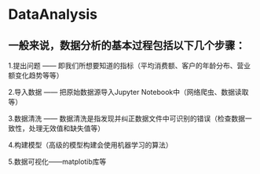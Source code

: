 # DataAnalysis

## 一般来说，数据分析的基本过程包括以下几个步骤：


1.提出问题 —— 即我们所想要知道的指标（平均消费额、客户的年龄分布、营业额变化趋势等等）

2.导入数据 —— 把原始数据源导入Jupyter Notebook中（网络爬虫、数据读取等）

3.数据清洗 —— 数据清洗是指发现并纠正数据文件中可识别的错误（检查数据一致性，处理无效值和缺失值等）

4.构建模型（高级的模型构建会使用机器学习的算法）

5.数据可视化——matplotib库等

